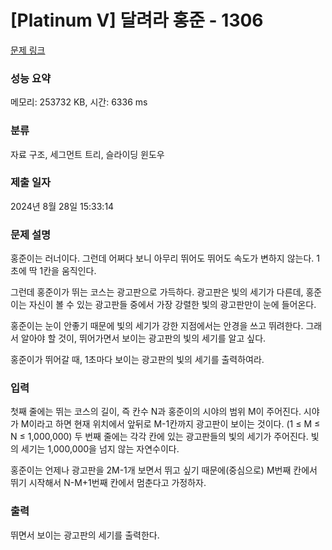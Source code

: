 # [Platinum V] 달려라 홍준 - 1306 

[문제 링크](https://www.acmicpc.net/problem/1306) 

### 성능 요약

메모리: 253732 KB, 시간: 6336 ms

### 분류

자료 구조, 세그먼트 트리, 슬라이딩 윈도우

### 제출 일자

2024년 8월 28일 15:33:14

### 문제 설명

<p>홍준이는 러너이다. 그런데 어쩌다 보니 아무리 뛰어도 뛰어도 속도가 변하지 않는다. 1초에 딱 1칸을 움직인다.</p>

<p>그런데 홍준이가 뛰는 코스는 광고판으로 가득하다. 광고판은 빛의 세기가 다른데, 홍준이는 자신이 볼 수 있는 광고판들 중에서 가장 강렬한 빛의 광고판만이 눈에 들어온다.</p>

<p>홍준이는 눈이 안좋기 때문에 빛의 세기가 강한 지점에서는 안경을 쓰고 뛰려한다. 그래서 알아야 할 것이, 뛰어가면서 보이는 광고판의 빛의 세기를 알고 싶다.</p>

<p>홍준이가 뛰어갈 때, 1초마다 보이는 광고판의 빛의 세기를 출력하여라.</p>

### 입력 

 <p>첫째 줄에는 뛰는 코스의 길이, 즉 칸수 N과 홍준이의 시야의 범위 M이 주어진다. 시야가 M이라고 하면 현재 위치에서 앞뒤로 M-1칸까지 광고판이 보이는 것이다. (1 ≤ M ≤ N ≤ 1,000,000) 두 번째 줄에는 각각 칸에 있는 광고판들의 빛의 세기가 주어진다. 빛의 세기는 1,000,000을 넘지 않는 자연수이다.</p>

<p>홍준이는 언제나 광고판을 2M-1개 보면서 뛰고 싶기 때문에(중심으로) M번째 칸에서 뛰기 시작해서 N-M+1번째 칸에서 멈춘다고 가정하자.</p>

### 출력 

 <p>뛰면서 보이는 광고판의 세기를 출력한다.</p>

